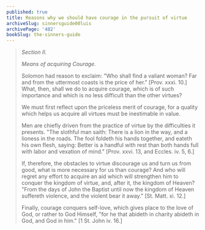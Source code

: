 ```yaml
---
published: true
title: Reasons why we should have courage in the pursuit of virtue
archiveSlug: sinnersguide00luis
archivePage: '482'
bookSlug: the-sinners-guide
---
```


> *Section II.*
>
> *Means of acquiring Courage.*
>
> Solomon had reason to exclaim: "Who shall find a valiant woman? Far and from the uttermost coasts is the price of her." [Prov. xxxi. 10.] What, then, shall we do to acquire courage, which is of such importance and which is no less difficult than the other virtues?
>
> We must first reflect upon the priceless merit of courage, for a quality which helps us acquire all virtues must be inestimable in value.
>
> Men are chiefly driven from the practice of virtue by the difficulties it presents. "The slothful man saith: There is a lion in the way, and a lioness in the roads. The fool foldeth his hands together, and eateth his own flesh, saying: Better is a handful with rest than both hands full with labor and vexation of mind." [Prov. xxvi. 13, and Eccles. iv. 5, 6.]
>
> If, therefore, the obstacles to virtue discourage us and turn us from good, what is more necessary for us than courage? And who will regret any effort to acquire an aid which will strengthen him to conquer the kingdom of virtue, and, after it, the kingdom of Heaven? "From the days of John the Baptist until now the kingdom of Heaven suffereth violence, and the violent bear it away." [St. Matt. xi. 12.]
>
> Finally, courage conquers self-love, which gives place to the love of God, or rather to God Himself, "for he that abideth in charity abideth in God, and God in him." [1 St. John iv. 16.]
